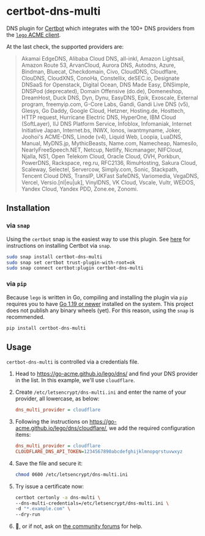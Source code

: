 # certbot-dns-multi

DNS plugin for [Certbot](https://certbot.eff.org/) which integrates with the 100+ DNS providers from the [`lego` ACME client](https://github.com/go-acme/lego/).

At the last check, the supported providers are:

> Akamai EdgeDNS, Alibaba Cloud DNS, all-inkl, Amazon Lightsail, Amazon Route 53, ArvanCloud, Aurora DNS, Autodns, Azure, Bindman, Bluecat, Checkdomain, Civo, CloudDNS, Cloudflare, ClouDNS, CloudXNS, ConoHa, Constellix, deSEC.io, Designate DNSaaS for Openstack, Digital Ocean, DNS Made Easy, DNSimple, DNSPod (deprecated), Domain Offensive (do.de), Domeneshop, DreamHost, Duck DNS, Dyn, Dynu, EasyDNS, Epik, Exoscale, External program, freemyip.com, G-Core Labs, Gandi, Gandi Live DNS (v5), Glesys, Go Daddy, Google Cloud, Hetzner, Hosting.de, Hosttech, HTTP request, Hurricane Electric DNS, HyperOne, IBM Cloud (SoftLayer), IIJ DNS Platform Service, Infoblox, Infomaniak, Internet Initiative Japan, Internet.bs, INWX, Ionos, iwantmyname, Joker, Joohoi's ACME-DNS, Linode (v4), Liquid Web, Loopia, LuaDNS, Manual, MyDNS.jp, MythicBeasts, Name.com, Namecheap, Namesilo, NearlyFreeSpeech.NET, Netcup, Netlify, Nicmanager, NIFCloud, Njalla, NS1, Open Telekom Cloud, Oracle Cloud, OVH, Porkbun, PowerDNS, Rackspace, reg.ru, RFC2136, RimuHosting, Sakura Cloud, Scaleway, Selectel, Servercow, Simply.com, Sonic, Stackpath, Tencent Cloud DNS, TransIP, UKFast SafeDNS, Variomedia, VegaDNS, Vercel, Versio.[nl|eu|uk], VinylDNS, VK Cloud, Vscale, Vultr, WEDOS, Yandex Cloud, Yandex PDD, Zone.ee, Zonomi.


## Installation

### via `snap`

Using the `certbot` snap is the easiest way to use this plugin. See [here](https://certbot.eff.org/instructions?ws=other&os=snap) for instructions on installing Certbot via `snap`.

```bash
sudo snap install certbot-dns-multi
sudo snap set certbot trust-plugin-with-root=ok
sudo snap connect certbot:plugin certbot-dns-multi
```

### via `pip`

Because `lego` is written in Go, compiling and installing the plugin via `pip` requires you to have [Go 1.19 or newer](https://go.dev/dl) installed on the system. This project does not publish any binary wheels (yet).  For this reason, using the `snap` is recommended.

```bash
pip install certbot-dns-multi
```


## Usage

`certbot-dns-multi` is controlled via a credentials file.

1. Head to https://go-acme.github.io/lego/dns/ and find your DNS provider in the list.
In this example, we'll use `cloudflare`.
2. Create `/etc/letsencrypt/dns-multi.ini` and enter the name of your provider, all lowercase, as below:

    ```ini
    dns_multi_provider = cloudflare
    ```

3. Following the instructions on https://go-acme.github.io/lego/dns/cloudflare/, we add the required configuration items:

    ```ini
    dns_multi_provider = cloudflare
    CLOUDFLARE_DNS_API_TOKEN=1234567890abcdefghijklmnopqrstuvwxyz
    ```

4. Save the file and secure it:

    ```bash
    chmod 0600 /etc/letsencrypt/dns-multi.ini
    ```

5. Try issue a certificate now:

    ```bash
    certbot certonly -a dns-multi \
    --dns-multi-credentials=/etc/letsencrypt/dns-multi.ini \
    -d "*.example.com" \
    --dry-run
    ```

6. 🥳, or if not, ask on [the community forums](https://community.letsencrypt.org/) for help.
